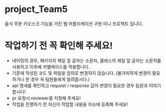 # project_Team5
음식 주문 키오스크 기능을 가진 웹 어플리케이션 구현 미니 프로젝트 입니다.

# 작업하기 전 꼭 확인해 주세요!
- 네이밍의 경우, 패키지의 제일 앞 글자는 소문자, 클래스의 제일 앞 글자는 소문자를 사용하고 이후에 카멜케이스를 적용합니다.
- 기존에 작성된 코드 및 파일을 임의로 변경하지 않습니다. (불가피하게 변경이 필요하거나 한 경우 꼭 팀원들에게 알려줍시다.)
- api 명세를 확인하고 request / response 값이 변경이 필요한 경우 팀원과 이야기 합시다!
- pr 요청시 reviewer를 지정해 주세요!
- 작업을 진행하기 전 자신이 작업할 내용을 이슈에 등록해 주세요!